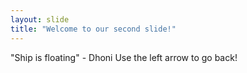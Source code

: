 ```yaml
---
layout: slide
title: "Welcome to our second slide!"
---
```

"Ship is floating" - Dhoni
Use the left arrow to go back!

